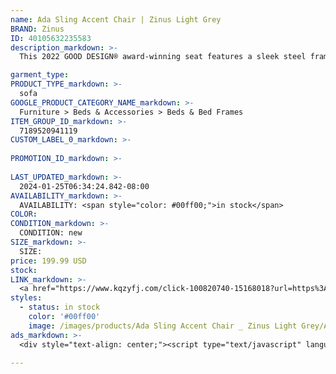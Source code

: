 ```yaml
---
name: Ada Sling Accent Chair | Zinus Light Grey
BRAND: Zinus
ID: 40105632235583
description_markdown: >-
  This 2022 GOOD DESIGN® award-winning seat features a sleek steel frame coupled with shredded foam upholstery to deliver optimal comfort and impeccable style all in one. Available in 5 different upholstery colors to suit your interior, its soft, textured fabric is wrapped around generously sized shredded foam cushions that provide optimal comfort you’ll really sink into over hours of lounging. The Ada features deep seating to support taller sitters and also those that like to curl up! Its thick and solidly built steel frame can support up to 250 lbs.

garment_type:
PRODUCT_TYPE_markdown: >-
  sofa
GOOGLE_PRODUCT_CATEGORY_NAME_markdown: >-
  Furniture > Beds & Accessories > Beds & Bed Frames
ITEM_GROUP_ID_markdown: >-
  7189520941119
CUSTOM_LABEL_0_markdown: >-
  
PROMOTION_ID_markdown: >-
  
LAST_UPDATED_markdown: >-
  2024-01-25T06:34:24.842-08:00
AVAILABILITY_markdown: >-
  AVAILABILITY: <span style="color: #00ff00;">in stock</span>
COLOR:
CONDITION_markdown: >-
  CONDITION: new
SIZE_markdown: >-
  SIZE: 
price: 199.99 USD
stock: 
LINK_markdown: >-
  <a href="https://www.kqzyfj.com/click-100820740-15168018?url=https%3A%2F%2Fwww.zinus.com%2Fproducts%2Fada-sling-accent-chair%3Fvariant%3D40105632235583" target="_blank" style="display: inline-block; padding: 10px 20px; font-size: 16px; text-align: center; text-decoration: none; cursor: pointer; border: 1px solid #3498db; color: #3498db; background-color: #fff; border-radius: 5px; transition: background-color 0.3s;">Go to Product</a>
styles:
  - status: in stock
    color: '#00ff00'
    image: /images/products/Ada Sling Accent Chair _ Zinus Light Grey/AdaSlingAccentChair_LightGrey_forWayfair_others_-9.jpg
ads_markdown: >-
  <div style="text-align: center;"><script type="text/javascript" language="javascript" src="https://www.kqzyfj.com/placeholder-53972243?target=_top&mouseover=N"></script></div>

---
```

